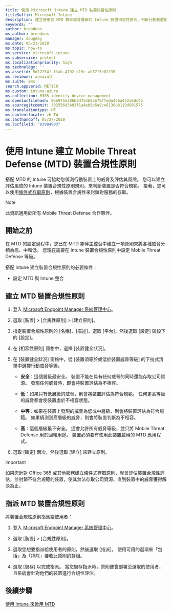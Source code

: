 ```yaml
---
title: 使用 Microsoft Intune 建立 MTD 裝置相容性原則
titleSuffix: Microsoft Intune
description: 建立使用您 MTD 夥伴威脅層級的 Intune 裝置相容性原則，判斷行動裝置是否可以存取公司資源。
keywords: ''
author: brenduns
ms.author: brenduns
manager: dougeby
ms.date: 05/21/2020
ms.topic: how-to
ms.service: microsoft-intune
ms.subservice: protect
ms.localizationpriority: high
ms.technology: ''
ms.assetid: 5d12254f-ffab-4792-b19c-ab37f5e02f35
ms.reviewer: aanavath
ms.suite: ems
search.appverid: MET150
ms.custom: intune-azure
ms.collection: M365-identity-device-management
ms.openlocfilehash: 06e975e386b0d754b03e75ffeda456a432a6dc4b
ms.sourcegitcommit: 302556d3b03f1a4eb9a5a9ce6138b8119d901575
ms.translationtype: HT
ms.contentlocale: zh-TW
ms.lasthandoff: 05/27/2020
ms.locfileid: "83984993"
---
```

# <a name="create-mobile-threat-defense-mtd-device-compliance-policy-with-intune"></a>使用 Intune 建立 Mobile Threat Defense (MTD) 裝置合規性原則

搭配 MTD 的 Intune 可協助您偵測行動裝置上的威脅及評估其風險。 您可以建立評估風險的 Intune 裝置合規性原則規則，來判斷裝置是否符合規範。 接著，您可以使用[條件式存取原則](create-conditional-access-intune.md)，根據裝置合規性來封鎖對服務的存取。

> [!NOTE]
> 此資訊適用於所有 Mobile Threat Defense 合作夥伴。

## <a name="before-you-begin"></a>開始之前

在 MTD 的設定過程中，您已在 MTD 夥伴主控台中建立一項原則來將各種威脅分類為高、中和低。 您現在需要在 Intune 裝置合規性原則中設定 Mobile Threat Defense 等級。

搭配 Intune 建立裝置合規性原則的必要條件：

- 設定 MTD 與 Intune 整合

## <a name="to-create-an-mtd-device-compliance-policy"></a>建立 MTD 裝置合規性原則

1. 登入 [Microsoft Endpoint Manager 系統管理中心](https://go.microsoft.com/fwlink/?linkid=2109431)。

2. 選取 [裝置] > [合規性原則] > [建立原則]。

3. 指定裝置合規性原則的 [名稱]、[描述]，選取 [平台]，然後選取 [設定] 區段下的 [設定]。

4. 在 [相容性原則] 窗格中，選擇 [裝置健全狀況]。

5. 在 [裝置健全狀況] 窗格中，從 [裝置須等於或低於裝置威脅等級] 的下拉式清單中選擇行動威脅等級。

   - **安全**：這個層級最安全。 裝置不能在具有任何威脅的同時還能存取公司資源。 發現任何威脅時，即會將裝置評估為不相容。

   - **低**：如果只有低層級的威脅，則會將裝置評估為符合規範。 任何更高等級的威脅都會使裝置處於不相容狀態。

   - **中等**：如果在裝置上發現的威脅為低或中層級，則會將裝置評估為符合規範。 如果偵測到高層級的威脅，則會將裝置判斷為不相容。

   - **高**：這個層級最不安全。 這會允許所有威脅等級，並只將 Mobile Threat Defense 用於回報用途。 裝置必須要有使用此裝置啟用的 MTD 應用程式。

6. 選取 [確定] 兩次，然後選取 [建立] 來建立原則。

> [!IMPORTANT]
> 如果您針對 Office 365 或其他服務建立條件式存取原則，就會評估裝置合規性評估，並封鎖不符合規範的裝置，使其無法存取公司資源，直到裝置中的威脅獲得解決為止。

## <a name="to-assign-an-mtd-device-compliance-policy"></a>指派 MTD 裝置合規性原則

將裝置合規性原則指派給使用者：

1. 登入 [Microsoft Endpoint Manager 系統管理中心](https://go.microsoft.com/fwlink/?linkid=2109431)。

2. 選取 [裝置] > [合規性原則]。

3. 選取您想要指派給使用者的原則，然後選取 [指派]。 使用可用的選項來「包括」及「排除」接收此原則的群組。  

4. 選取 [儲存] 以完成指派。 當您儲存指派時，原則便會部署至選取的使用者，且系統會針對他們的裝置進行合規性評估。

## <a name="next-steps"></a>後續步驟

[使用 Intune 來啟用 MTD](mtd-connector-enable.md)
